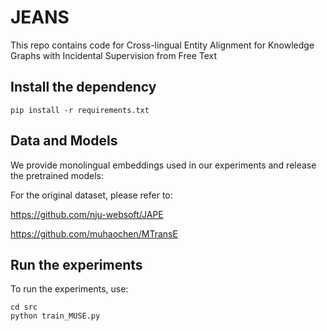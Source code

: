 # JEANS
This repo contains code for Cross-lingual Entity Alignment for Knowledge Graphs with Incidental Supervision from Free Text

## Install the dependency 
```
pip install -r requirements.txt
```


## Data and Models
We provide monolingual embeddings used in our experiments and release the pretrained models: 

For the original dataset, please refer to: 

https://github.com/nju-websoft/JAPE

https://github.com/muhaochen/MTransE


## Run the experiments
To run the experiments, use:
```
cd src
python train_MUSE.py
```
